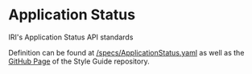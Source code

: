 # Application Status

IRI's Application Status API standards

Definition can be found at [/specs/ApplicationStatus.yaml](https://github.com/Insured-Retirement-Institute/Application-Status/blob/main/specs/ApplicationStatus.yaml) as well as the [GitHub Page](https://insured-retirement-institute.github.io/Style-Guide/) of the Style Guide repository.
